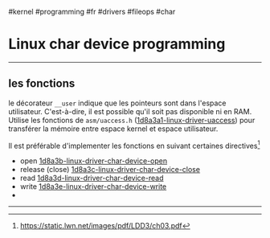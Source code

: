 #kernel #programming #fr #drivers #fileops #char 
# Linux char device programming
---
## les fonctions

le décorateur `__user` indique que les pointeurs sont dans l'espace utilisateur. C'est-à-dire, il est possible qu'il soit pas disponible ni en RAM. Utilise les fonctions de `asm/uaccess.h` ([1d8a3a1-linux-driver-uaccess](1d8a3a1-linux-driver-uaccess.md)) pour transférer la mémoire entre espace kernel et espace utilisateur.

Il est préférable d'implementer les fonctions en suivant certaines directives[^1]
+ open [1d8a3b-linux-driver-char-device-open](1d8a3b-linux-driver-char-device-open.md)
+ release (close) [1d8a3c-linux-driver-char-device-close](1d8a3c-linux-driver-char-device-close.md)
+ read [1d8a3d-linux-driver-char-device-read](1d8a3d-linux-driver-char-device-read.md)
+ write [1d8a3e-linux-driver-char-device-write](1d8a3e-linux-driver-char-device-write.md)
+ 


---
[^1]: https://static.lwn.net/images/pdf/LDD3/ch03.pdf
